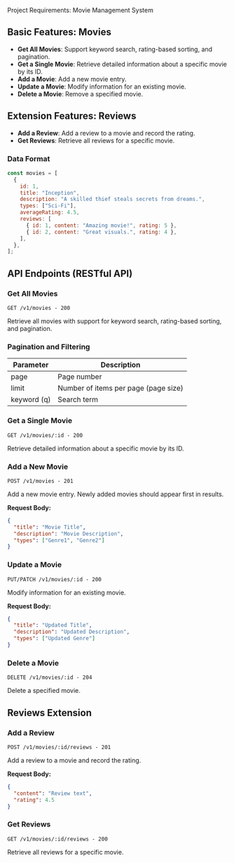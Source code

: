 Project Requirements: Movie Management System

## Basic Features: Movies

- **Get All Movies**: Support keyword search, rating-based sorting, and pagination.
- **Get a Single Movie**: Retrieve detailed information about a specific movie by its ID.
- **Add a Movie**: Add a new movie entry.
- **Update a Movie**: Modify information for an existing movie.
- **Delete a Movie**: Remove a specified movie.

## Extension Features: Reviews

- **Add a Review**: Add a review to a movie and record the rating.
- **Get Reviews**: Retrieve all reviews for a specific movie.

### Data Format

```javascript
const movies = [
  {
    id: 1,
    title: "Inception",
    description: "A skilled thief steals secrets from dreams.",
    types: ["Sci-Fi"],
    averageRating: 4.5,
    reviews: [
      { id: 1, content: "Amazing movie!", rating: 5 },
      { id: 2, content: "Great visuals.", rating: 4 },
    ],
  },
];
```

## API Endpoints (RESTful API)

### Get All Movies

`GET /v1/movies - 200`

Retrieve all movies with support for keyword search, rating-based sorting, and pagination.

### Pagination and Filtering

| Parameter | Description |
| --- | --- |
| page | Page number |
| limit | Number of items per page (page size) |
| keyword (q) | Search term |

### Get a Single Movie

`GET /v1/movies/:id - 200`

Retrieve detailed information about a specific movie by its ID.

### Add a New Movie

`POST /v1/movies - 201`

Add a new movie entry. Newly added movies should appear first in results.

**Request Body:**

```json
{
  "title": "Movie Title",
  "description": "Movie Description",
  "types": ["Genre1", "Genre2"]
}
```

### Update a Movie

`PUT/PATCH /v1/movies/:id - 200`

Modify information for an existing movie.

**Request Body:**

```json
{
  "title": "Updated Title",
  "description": "Updated Description",
  "types": ["Updated Genre"]
}
```

### Delete a Movie

`DELETE /v1/movies/:id - 204`

Delete a specified movie.

## Reviews Extension

### Add a Review

`POST /v1/movies/:id/reviews - 201`

Add a review to a movie and record the rating.

**Request Body:**

```json
{
  "content": "Review text",
  "rating": 4.5
}
```

### Get Reviews

`GET /v1/movies/:id/reviews - 200`

Retrieve all reviews for a specific movie.

<!-- Notes: This API design follows RESTful principles -->
